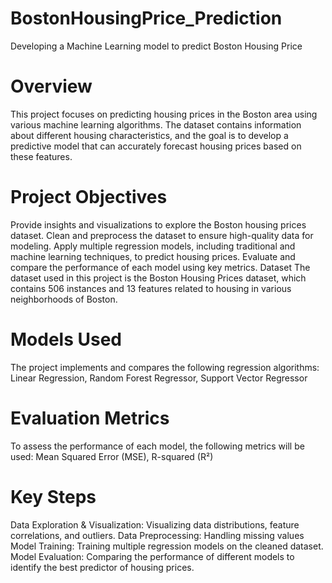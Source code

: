 # BostonHousingPrice_Prediction
Developing a Machine Learning model to predict Boston Housing Price

# Overview
This project focuses on predicting housing prices in the Boston area using various machine learning algorithms. The dataset contains information about different housing characteristics, and the goal is to develop a predictive model that can accurately forecast housing prices based on these features.

# Project Objectives
Provide insights and visualizations to explore the Boston housing prices dataset.
Clean and preprocess the dataset to ensure high-quality data for modeling.
Apply multiple regression models, including traditional and machine learning techniques, to predict housing prices.
Evaluate and compare the performance of each model using key metrics.
Dataset
The dataset used in this project is the Boston Housing Prices dataset, which contains 506 instances and 13 features related to housing in various neighborhoods of Boston.

# Models Used
The project implements and compares the following regression algorithms:
Linear Regression, 
Random Forest Regressor, 
Support Vector Regressor

# Evaluation Metrics
To assess the performance of each model, the following metrics will be used:
Mean Squared Error (MSE), 
R-squared (R²)

# Key Steps
Data Exploration & Visualization: Visualizing data distributions, feature correlations, and outliers.
Data Preprocessing: Handling missing values
Model Training: Training multiple regression models on the cleaned dataset.
Model Evaluation: Comparing the performance of different models to identify the best predictor of housing prices.
